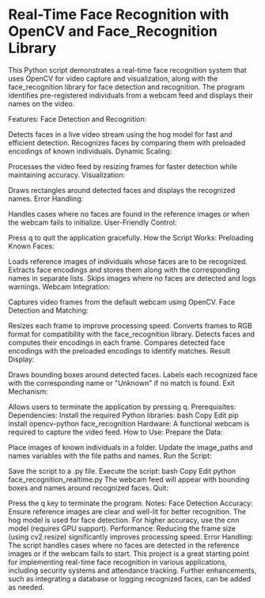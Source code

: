 # Real-Time Face Recognition with OpenCV and Face_Recognition Library







This Python script demonstrates a real-time face recognition system that uses OpenCV for video capture and visualization, along with the face_recognition library for face detection and recognition. The program identifies pre-registered individuals from a webcam feed and displays their names on the video.

Features:
Face Detection and Recognition:

Detects faces in a live video stream using the hog model for fast and efficient detection.
Recognizes faces by comparing them with preloaded encodings of known individuals.
Dynamic Scaling:

Processes the video feed by resizing frames for faster detection while maintaining accuracy.
Visualization:

Draws rectangles around detected faces and displays the recognized names.
Error Handling:

Handles cases where no faces are found in the reference images or when the webcam fails to initialize.
User-Friendly Control:

Press q to quit the application gracefully.
How the Script Works:
Preloading Known Faces:

Loads reference images of individuals whose faces are to be recognized.
Extracts face encodings and stores them along with the corresponding names in separate lists.
Skips images where no faces are detected and logs warnings.
Webcam Integration:

Captures video frames from the default webcam using OpenCV.
Face Detection and Matching:

Resizes each frame to improve processing speed.
Converts frames to RGB format for compatibility with the face_recognition library.
Detects faces and computes their encodings in each frame.
Compares detected face encodings with the preloaded encodings to identify matches.
Result Display:

Draws bounding boxes around detected faces.
Labels each recognized face with the corresponding name or "Unknown" if no match is found.
Exit Mechanism:

Allows users to terminate the application by pressing q.
Prerequisites:
Dependencies: Install the required Python libraries:
bash
Copy
Edit
pip install opencv-python face_recognition
Hardware: A functional webcam is required to capture the video feed.
How to Use:
Prepare the Data:

Place images of known individuals in a folder.
Update the image_paths and names variables with the file paths and names.
Run the Script:

Save the script to a .py file.
Execute the script:
bash
Copy
Edit
python face_recognition_realtime.py
The webcam feed will appear with bounding boxes and names around recognized faces.
Quit:

Press the q key to terminate the program.
Notes:
Face Detection Accuracy:
Ensure reference images are clear and well-lit for better recognition.
The hog model is used for face detection. For higher accuracy, use the cnn model (requires GPU support).
Performance:
Reducing the frame size (using cv2.resize) significantly improves processing speed.
Error Handling:
The script handles cases where no faces are detected in the reference images or if the webcam fails to start.
This project is a great starting point for implementing real-time face recognition in various applications, including security systems and attendance tracking. Further enhancements, such as integrating a database or logging recognized faces, can be added as needed.









